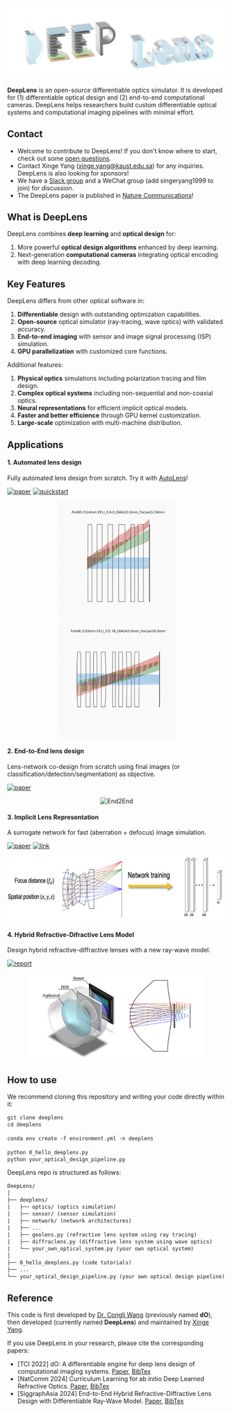 <div style="text-align:center;">
    <img src="imgs/logo.png"/>
</div>

**DeepLens** is an open-source differentiable optics simulator. It is developed for (1) differentiable optical design and (2) end-to-end computational cameras. DeepLens helps researchers build custom differentiable optical systems and computational imaging pipelines with minimal effort.

## Contact

* Welcome to contribute to DeepLens! If you don't know where to start, check out some [open questions](https://github.com/users/singer-yang/projects/2).
* Contact Xinge Yang (xinge.yang@kaust.edu.sa) for any inquiries. DeepLens is also looking for sponsors!
* We have a [Slack group](https://join.slack.com/t/deeplens/shared_invite/zt-2wz3x2n3b-plRqN26eDhO2IY4r_gmjOw) and a WeChat group (add singeryang1999 to join) for discussion.
* The DeepLens paper is published in [Nature Communications](https://www.nature.com/articles/s41467-024-50835-7)!

## What is DeepLens

DeepLens combines **deep learning** and **optical design** for:

1. More powerful **optical design algorithms** enhanced by deep learning.
2. Next-generation **computational cameras** integrating optical encoding with deep learning decoding.

## Key Features

DeepLens differs from other optical software in:

1. **Differentiable** design with outstanding optimization capabilities.
2. **Open-source** optical simulator (ray-tracing, wave optics) with validated accuracy.
3. **End-to-end imaging** with sensor and image signal processing (ISP) simulation.
4. **GPU parallelization** with customized core functions.

Additional features:

1. **Physical optics** simulations including polarization tracing and film design.
2. **Complex optical systems** including non-sequential and non-coaxial optics.
3. **Neural representations** for efficient implicit optical models.
4. **Faster and better efficience** through GPU kernel customization.
5. **Large-scale** optimization with multi-machine distribution.

## Applications

#### 1. Automated lens design

Fully automated lens design from scratch. Try it with [AutoLens](https://github.com/vccimaging/AutoLens)!

[![paper](https://img.shields.io/badge/NatComm-2024-orange)](https://www.nature.com/articles/s41467-024-50835-7) [![quickstart](https://img.shields.io/badge/Project-green)](https://github.com/vccimaging/AutoLens)

<div align="center">
    <img src="imgs/autolens1.gif" alt="AutoLens" height="270px"/>
    <img src="imgs/autolens2.gif" alt="AutoLens" height="270px"/>
</div>

#### 2. End-to-End lens design

Lens-network co-design from scratch using final images (or classification/detection/segmentation) as objective.

[![paper](https://img.shields.io/badge/NatComm-2024-orange)](https://www.nature.com/articles/s41467-024-50835-7)

<div align="center">
    <img src="imgs/end2end.gif" alt="End2End" height="150px"/>
</div>

#### 3. Implicit Lens Representation

A surrogate network for fast (aberration + defocus) image simulation.

[![paper](https://img.shields.io/badge/TPAMI-2023-orange)](https://ieeexplore.ieee.org/document/10209238) [![link](https://img.shields.io/badge/Project-green)](https://github.com/vccimaging/Aberration-Aware-Depth-from-Focus)

<div align="center">
    <img src="imgs/implicit_net.png" alt="Implicit" height="150px"/>
</div>

#### 4. Hybrid Refractive-Difractive Lens Model

Design hybrid refractive-diffractive lenses with a new ray-wave model.

[![report](https://img.shields.io/badge/SiggraphAsia-2024-orange)](https://arxiv.org/abs/2406.00834)

<div align="center">
    <img src="imgs/hybridlens.png" alt="Implicit" height="200px"/>
</div>

## How to use

We recommend cloning this repository and writing your code directly within it:

```
git clone deeplens
cd deeplens

conda env create -f environment.yml -n deeplens

python 0_hello_deeplens.py
python your_optical_design_pipeline.py
```

DeepLens repo is structured as follows:

```
DeepLens/
│
├── deeplens/
│   ├── optics/ (optics simulation)
|   ├── sensor/ (sensor simulation)
|   ├── network/ (network architectures)
|   ├── ...
|   ├── geolens.py (refractive lens system using ray tracing)
|   ├── diffraclens.py (diffractive lens system using wave optics)
|   └── your_own_optical_system.py (your own optical system)
│
├── 0_hello_deeplens.py (code tutorials)
├── ...
└── your_optical_design_pipeline.py (your own optical design pipeline)
```

## Reference

This code is first developed by [Dr. Congli Wang](https://congliwang.github.io/) (previously named **dO**), then developed (currently named **DeepLens**) and maintained by [Xinge Yang](https://singer-yang.github.io/). 

If you use DeepLens in your research, please cite the corresponding papers:

- [TCI 2022] dO: A differentiable engine for deep lens design of computational imaging systems. [Paper](https://ieeexplore.ieee.org/document/9919421), [BibTex](./misc/do_bibtex.txt)
- [NatComm 2024] Curriculum Learning for ab initio Deep Learned Refractive Optics. [Paper](https://www.nature.com/articles/s41467-024-50835-7), [BibTex](./misc/deeplens_bibtex.txt)
- [SiggraphAsia 2024] End-to-End Hybrid Refractive-Diffractive Lens Design with Differentiable Ray-Wave Model. [Paper](https://arxiv.org/abs/2406.00834), [BibTex](./misc/hybridlens_bibtex.txt)
